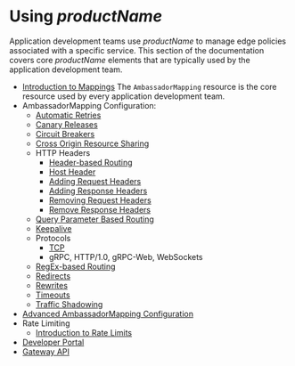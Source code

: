# Using $productName$

Application development teams use $productName$ to manage edge policies associated with a specific service. This section of the documentation covers core $productName$ elements that are typically used by the application development team.

* [Introduction to Mappings](intro-mappings) The `AmbassadorMapping` resource is the core resource used by every application development team.
* AmbassadorMapping Configuration:
  * [Automatic Retries](retries)
  * [Canary Releases](canary)
  * [Circuit Breakers](circuit-breakers)
  * [Cross Origin Resource Sharing](cors)
  * HTTP Headers
    * [Header-based Routing](headers/headers)
    * [Host Header](headers/host)
    * [Adding Request Headers](headers/add_request_headers)
    * [Adding Response Headers](headers/add_response_headers)
    * [Removing Request Headers](headers/remove_request_headers)
    * [Remove Response Headers](headers/remove_response_headers)
  * [Query Parameter Based Routing](query_parameters)
  * [Keepalive](keepalive)
  * Protocols
    * [TCP](tcpmappings)
    * gRPC, HTTP/1.0, gRPC-Web, WebSockets
  * [RegEx-based Routing](prefix_regex)
  * [Redirects](redirects)
  * [Rewrites](rewrites)
  * [Timeouts](timeouts)
  * [Traffic Shadowing](shadowing)
* [Advanced AmbassadorMapping Configuration](mappings)
* Rate Limiting
  * [Introduction to Rate Limits](rate-limits/)
* [Developer Portal](dev-portal)
* [Gateway API](gateway-api)
